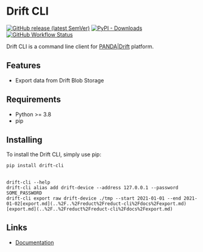 # Drift CLI

[![GitHub release (latest SemVer)](https://img.shields.io/github/v/release/panda-official/DriftCLI)](https://pypi.org/project/drift-cli)
[![PyPI - Downloads](https://img.shields.io/pypi/dm/drift-cli)](https://pypi.org/project/drift-cli)
[![GitHub Workflow Status](https://img.shields.io/github/actions/workflow/status/panda-oficial/DriftCLI/ci.yml?branch=main)](https://github.com/pannda-official/DriftCLI/actions)

Drift CLI is a command line client for [PANDA|Drift](https://driftpythonclient.readthedocs.io/en/latest/docs/panda_drift/) platform.

## Features

* Export data from Drift Blob Storage

## Requirements

* Python >= 3.8
* pip

## Installing

To install the Drift CLI, simply use pip:

```
pip install drift-cli
```
##

```
drift-cli --help
drift-cli alias add drift-device --address 127.0.0.1 --password SOME_PASSWORD
drift-cli export raw drift-device ./tmp --start 2021-01-01 --end 2021-01-02[export.md](..%2F..%2Freduct%2Freduct-cli%2Fdocs%2Fexport.md)[export.md](..%2F..%2Freduct%2Freduct-cli%2Fdocs%2Fexport.md)
```
## Links

* [Documentation](https://driftcli.readthedocs.io/en/latest/)

